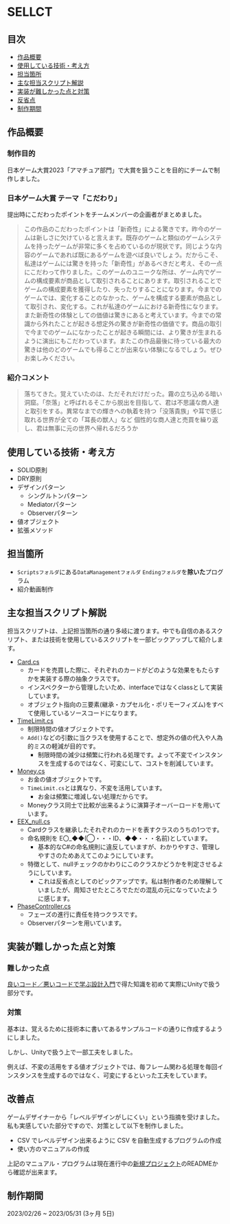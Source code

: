 # SELLCT

## 目次
- [作品概要](#作品概要)
- [使用している技術・考え方](#使用している技術考え方)
- [担当箇所](#担当箇所)
- [主な担当スクリプト解説](#主な担当スクリプト解説)
- [実装が難しかった点と対策](#実装が難しかった点と対策)
- [反省点](#反省点)
- [制作期間](#制作期間)
  
## 作品概要
### 制作目的
日本ゲーム大賞2023「アマチュア部門」で大賞を狙うことを目的にチームで制作しました。

### 日本ゲーム大賞 テーマ「こだわり」
提出時にこだわったポイントをチームメンバーの企画者がまとめました。

> この作品のこだわったポイントは「新奇性」による驚きです。昨今のゲームは新しさに欠けていると言えます。既存のゲームと類似のゲームシステムを持ったゲームが非常に多くを占めているのが現状です。同じような内容のゲームであれば既にあるゲームを遊べば良いでしょう。だからこそ、私達はゲームには驚きを持った「新奇性」があるべきだと考え、その一点にこだわって作りました。このゲームのユニークな所は、ゲーム内でゲームの構成要素が商品として取引されることにあります。取引されることでゲームの構成要素を獲得したり、失ったりすることになります。今までのゲームでは、変化することのなかった、ゲームを構成する要素が商品として取引され、変化する。これが私達のゲームにおける新奇性になります。また新奇性の体験としての価値は驚きにあると考えています。今までの常識から外れたことが起きる想定外の驚きが新奇性の価値です。商品の取引で今までのゲームになかったことが起きる瞬間には、より驚きが生まれるように演出にもこだわっています。またこの作品最後に待っている最大の驚きは他のどのゲームでも得ることが出来ない体験になるでしょう。ぜひお楽しみください。

### 紹介コメント
> 落ちてきた。覚えていたのは、ただそれだけだった。霧の立ち込める暗い洞窟。「奈落」と呼ばれるそこから脱出を目指して、君は不思議な商人達と取引をする。異常なまでの輝きへの執着を持つ「没落貴族」や耳で感じ取れる世界が全ての「耳長の獣人」など 個性的な商人達と売買を繰り返し、君は無事に元の世界へ帰れるだろうか

## 使用している技術・考え方
- SOLID原則
- DRY原則
- デザインパターン
  - シングルトンパターン
  - Mediatorパターン
  - Observerパターン
- 値オブジェクト
- 拡張メソッド

## 担当箇所
- `Scriptsフォルダ`にある`DataManagementフォルダ` `Endingフォルダ`を**除いた**プログラム
- 紹介動画制作

## 主な担当スクリプト解説
担当スクリプトは、上記担当箇所の通り多岐に渡ります。中でも自信のあるスクリプト、または技術を使用しているスクリプトを一部ピックアップして紹介します。

- [Card.cs](SELLCT/Assets/Scripts/Ingame/Element/Card.cs)
  - カードを売買した際に、それぞれのカードがどのような効果をもたらすかを実装する際の抽象クラスです。
  - インスペクターから管理したいため、interfaceではなくclassとして実装しています。
  - オブジェクト指向の三要素(継承・カプセル化・ポリモーフィズム)をすべて使用しているソースコードになります。
- [TimeLimit.cs](SELLCT/Assets/Scripts/Ingame/TradingPhase/ValueObject/TimeLimit.cs)
  - 制限時間の値オブジェクトです。
  - `Add()`などの引数に当クラスを使用することで、想定外の値の代入や人為的ミスの軽減が目的です。
    - 制限時間の減少は頻繁に行われる処理です。よって不変でインスタンスを生成するのではなく、可変にして、コストを削減しています。
- [Money.cs](SELLCT/Assets/Scripts/Ingame/TradingPhase/ValueObject/Money.cs)
  - お金の値オブジェクトです。
  - `TimeLimit.cs`とは異なり、不変を活用しています。
    - お金は頻繁に増減しない処理だからです。
  - Moneyクラス同士で比較が出来るように演算子オーバーロードを用いています。
- [EEX_null.cs](SELLCT/Assets/Scripts/Ingame/Element/EEX_null.cs)
  - Cardクラスを継承したそれぞれのカードを表すクラスのうちの1つです。
  - 命名規則を E〇_◆◆(◯・・・ID、◆◆・・・名前)としています。
    - 基本的なC#の命名規則に違反していますが、わかりやすさ、管理しやすさのためあえてこのようにしています。
  - 特徴として、nullチェックのかわりにこのクラスかどうかを判定させるようにしています。
    - これは反省点としてのピックアップです。私は制作者のため理解していましたが、周知させたところでただの混乱の元になっていたように感じます。
- [PhaseController.cs](SELLCT/Assets/Scripts/Ingame/PhaseController.cs)
  - フェーズの進行に責任を持つクラスです。
  - Observerパターンを用いています。

## 実装が難しかった点と対策
### 難しかった点
[良いコード／悪いコードで学ぶ設計入門](https://gihyo.jp/book/2022/978-4-297-12783-1)で得た知識を初めて実際にUnityで扱う部分です。
### 対策
基本は、覚えるために技術本に書いてあるサンプルコードの通りに作成するようにしました。

しかし、Unityで扱う上で一部工夫をしました。

例えば、不変の活用をする値オブジェクトでは、毎フレーム関わる処理を毎回インスタンスを生成するのではなく、可変にするといった工夫をしています。

## 改善点
ゲームデザイナーから「レベルデザインがしにくい」という指摘を受けました。私も実感していた部分ですので、対策として以下を制作しました。

- CSV でレベルデザイン出来るように CSV を自動生成するプログラムの作成
- 使い方のマニュアルの作成

上記のマニュアル・プログラムは現在進行中の[新規プロジェクト](https://github.com/GTM106/BalloonGame)のREADMEから確認が出来ます。

## 制作期間
2023/02/26 ~ 2023/05/31 (3ヶ月 5日)

